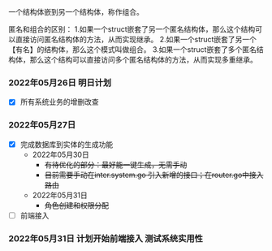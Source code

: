 一个结构体嵌到另一个结构体，称作组合。

匿名和组合的区别：
1.如果一个struct嵌套了另一个匿名结构体，那么这个结构可以直接访问匿名结构体的方法，从而实现继承。
2.如果一个struct嵌套了另一个【有名】的结构体，那么这个模式叫做组合。
3.如果一个struct嵌套了多个匿名结构体，那么这个结构可以直接访问多个匿名结构体的方法，从而实现多重继承。

### 2022年05月26日 明日计划

- [x] 所有系统业务的增删改查

### 2022年05月27日

- [x] 完成数据库到实体的生成功能
  - 2022年05月30日
    - ~~有待优化的部分：最好能一键生成，无需手动~~
    - ~~目前需要手动在inter.system.go 引入新增的接口；在router.go中接入路由~~
  - 2022年05月31日
    - ~~角色创建和权限分配~~
- [ ] 前端接入

### 2022年05月31日 计划开始前端接入 测试系统实用性